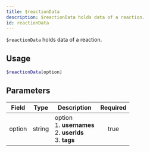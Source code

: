 ```yaml
---
title: $reactionData
description: $reactionData holds data of a reaction.
id: reactionData
---
```


`$reactionData` holds data of a reaction.

## Usage

```php
$reactionData[option]
```

## Parameters

| Field  | Type   | Description                                                             | Required |
|--------|--------|-------------------------------------------------------------------------|:--------:|
| option | string | option <br /> 1. **usernames** <br /> 2. **userIds** <br /> 3. **tags** |   true   |
